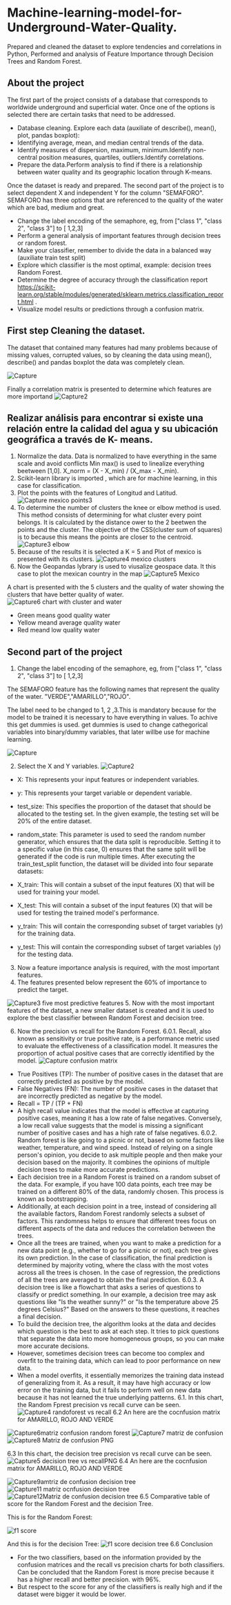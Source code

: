 # Machine-learning-model-for-Underground-Water-Quality.
Prepared and cleaned the dataset to explore tendencies and correlations in Python, Performed and analysis of Feature Importance through Decision Trees and Random Forest.

## About the project

The first part of the project consists of a database that corresponds to worldwide underground and superficial water. Once one of the options is selected there are certain tasks that need to be addressed.

 * Database cleaning. Explore each data (auxiliate of describe(), mean(), plot, pandas boxplot):
 * Identifying average, mean, and median central trends of the data.
 * Identify measures of dispersion, maximum, minimum.Identify non-central position measures, quartiles, outliers.Identify correlations.
 * Prepare the data.Perform analysis to find if there is a relationship between water quality and its geographic location through K-means.

Once the dataset is ready and prepared. The second part of the project is to select dependent X and independent Y for the column "SEMAFORO". SEMAFORO has three options that are referenced to the quality of the water which are bad, medium and great.

* Change the label encoding of the semaphore, eg, from ["class 1", "class 2", "class 3"] to [ 1,2,3]
* Perform a general analysis of important features through decision trees or random forest.
* Make your classifier, remember to divide the data in a balanced way (auxiliate train test split)
* Explore which classifier is the most optimal, example: decision trees Random Forest.
* Determine the degree of accuracy through the classification report https://scikit-learn.org/stable/modules/generated/sklearn.metrics.classification_report.html .
* Visualize model results or predictions through a confusion matrix.

## First step Cleaning the dataset.

 The dataset that contained many features had many problems because of missing values, corrupted values, so by cleaning the data using mean(), describe() and pandas boxplot the data was completely clean.
 
 ![Capture](https://github.com/kevin343/Machine-learning-model-for-Underground-Water-Quality./assets/113644566/89e98d06-c3e8-41a4-b4f8-c6543c161569)

 Finally a correlation matrix is presented to determine which features are more importand
 ![Capture2](https://github.com/kevin343/Machine-learning-model-for-Underground-Water-Quality./assets/113644566/c90b13b4-01a7-4214-a4e2-17b8bba9bb18)

 
## Realizar análisis para encontrar si existe una relación entre la calidad del agua y su ubicación geográfica a través de K- means.

1. Normalize the data. Data is normalized to have everything in the same scale and avoid conflicts Min max() is used to linealize everything beetween [1,0].
   X_norm = (X - X_min) / (X_max - X_min). 
2. Scikit-learn library is imported , which are for machine learning, in this case for classification.
3. Plot the points with the features of Longitud and Latitud.
![Capture mexico points3](https://github.com/kevin343/Machine-learning-model-for-Underground-Water-Quality./assets/113644566/598a346c-fe05-4c2b-a201-424884997755)
5. To determine the number of clusters the knee or elbow method is used. This method consists of determining for what cluster every point belongs. It is calculated by the distance ower to the 2 beetwen the points and the cluster. The objective of the CSS(cluster sum of squares) is to because this means the points are closer to the centroid.
![Capture3 elbow](https://github.com/kevin343/Machine-learning-model-for-Underground-Water-Quality./assets/113644566/d2e26db9-83e2-40da-8e71-6c4d6a3775cc)
7. Because of the results it is selected a K = 5 and Plot of mexico is presented with its clusters.
![Capture4 mexico clusters](https://github.com/kevin343/Machine-learning-model-for-Underground-Water-Quality./assets/113644566/6d398299-021f-4b0d-abb1-bf4b2bc08af2)
9. Now the Geopandas lybrary is used to viusalize geospace data. It this case to plot the mexican country in the map
![Capture5 Mexico](https://github.com/kevin343/Machine-learning-model-for-Underground-Water-Quality./assets/113644566/b9b6d23d-39b4-4363-9fc7-6bce831d3b3a)

A chart is presented with the 5 clusters and the quality of water showing the clusters that have better quality of water.
![Capture6 chart with cluster and water](https://github.com/kevin343/Machine-learning-model-for-Underground-Water-Quality./assets/113644566/3806135c-276f-4143-9f8f-05464300529c)
* Green means good quality water
* Yellow meand average quality water 
* Red meand low quality water

## Second part of the project
1. Change the label encoding of the semaphore, eg, from ["class 1", "class 2", "class 3"] to [ 1,2,3]

The SEMAFORO feature has the following names that represent the quality of the water. "VERDE","AMARILLO","ROJO".

The label need to be changed to 1, 2 ,3.This is mandatory because for the model to be trained it is necessary to have everything in values.
To achive this get dummies is used. get dummies is used to change cathegorical variables into binary/dummy variables, that later willbe use for machine learning.

![Capture](https://github.com/kevin343/Machine-learning-model-for-Underground-Water-Quality./assets/113644566/0f213704-82c6-4cc3-a3cc-c9b35fa52be9)

2. Select the X and Y variables. 
![Capture2](https://github.com/kevin343/Machine-learning-model-for-Underground-Water-Quality./assets/113644566/e2ed0c21-1dc4-46cf-885b-405245a6c16d)


* X: This represents your input features or independent variables.
* y: This represents your target variable or dependent variable.
* test_size: This specifies the proportion of the dataset that should be allocated to the testing set. In the given example, the testing set will be 20% of the entire dataset.
* random_state: This parameter is used to seed the random number generator, which ensures that the data split is reproducible. Setting it to a specific value (in this case, 0) ensures that the same split will be generated if the code is run multiple times.
After executing the train_test_split function, the dataset will be divided into four separate datasets:

* X_train: This will contain a subset of the input features (X) that will be used for training your model.
* X_test: This will contain a subset of the input features (X) that will be used for testing the trained model's performance.
* y_train: This will contain the corresponding subset of target variables (y) for the training data.
* y_test: This will contain the corresponding subset of target variables (y) for the testing data.

3.  Now a feature importance analysis is required, with the most important features.
4.  The features presented below represent the 60% of importance to predict the target.
  
![Capture3 five most predictive features](https://github.com/kevin343/Machine-learning-model-for-Underground-Water-Quality./assets/113644566/e81ea468-4121-4524-9000-0cb2d4466842)
5. Now with the most important features of the dataset, a new smaller dataset is created and it is used to explore the best classifier between Random Forest and decision tree.

6. Now the precision vs recall for the Random Forest.
6.0.1. Recall, also known as sensitivity or true positive rate, is a performance metric used to evaluate the effectiveness of a classification model. It measures the proportion of actual positive cases that are correctly identified by the model.
![Capture confusion matrix](https://github.com/kevin343/Machine-learning-model-for-Underground-Water-Quality./assets/113644566/c5a42684-a7b7-47a8-9d77-3e014f1c654d)

 * True Positives (TP): The number of positive cases in the dataset that are correctly predicted as positive by the model.
 * False Negatives (FN): The number of positive cases in the dataset that are incorrectly predicted as negative by the model.
 * Recall = TP / (TP + FN)
 * A high recall value indicates that the model is effective at capturing positive cases, meaning it has a low rate of false negatives. Conversely, a low recall value suggests that the model is missing a significant number of positive cases and has a high rate of false negatives.
6.0.2. Random forest is like going to a picnic or not, based on some factors like weather, temperature, and wind speed. Instead of relying on a single person's opinion, you decide to ask multiple people and then make your decision based on the majority. It combines the opinions of multiple decision trees to make more accurate predictions.
 * Each decision tree in a Random Forest is trained on a random subset of the data. For example, if you have 100 data points, each tree may be trained on a different 80% of the data, randomly chosen. This process is known as bootstrapping.
 * Additionally, at each decision point in a tree, instead of considering all the available factors, Random Forest randomly selects a subset of factors. This randomness helps to ensure that different trees focus on different aspects of the data and reduces the correlation between the trees.
 * Once all the trees are trained, when you want to make a prediction for a new data point (e.g., whether to go for a picnic or not), each tree gives its own prediction. In the case of classification, the final prediction is determined by majority voting, where the class with the most votes across all the trees is chosen. In the case of regression, the predictions of all the trees are averaged to obtain the final prediction.
6.0.3. A decision tree is like a flowchart that asks a series of questions to classify or predict something. In our example, a decision tree may ask questions like "Is the weather sunny?" or "Is the temperature above 25 degrees Celsius?" Based on the answers to these questions, it reaches a final decision.
 * To build the decision tree, the algorithm looks at the data and decides which question is the best to ask at each step. It tries to pick questions that separate the data into more homogeneous groups, so you can make more accurate decisions.
 * However, sometimes decision trees can become too complex and overfit to the training data, which can lead to poor performance on new data.
 * When a model overfits, it essentially memorizes the training data instead of generalizing from it. As a result, it may have high accuracy or low error on the training data, but it fails to perform well on new data because it has not learned the true underlying patterns.
6.1. In this chart, the Random Fprest precision vs recall curve can be seen.
![Capture4 randoforest vs recall](https://github.com/kevin343/Machine-learning-model-for-Underground-Water-Quality./assets/113644566/407d8c79-6d16-4790-a529-e7a82787514a)
6.2 An here are the cocnfusion matrix for AMARILLO, ROJO AND VERDE

![Capture6matriz confusion random forest](https://github.com/kevin343/Machine-learning-model-for-Underground-Water-Quality./assets/113644566/fc08faf8-6cd1-49ac-9fe2-abee511e25d9)
![Capture7 matriz de confusion](https://github.com/kevin343/Machine-learning-model-for-Underground-Water-Quality./assets/113644566/b10d7478-94b5-4102-9312-3c5b11cb25d5)
![Capture8 Matriz de confusion PNG](https://github.com/kevin343/Machine-learning-model-for-Underground-Water-Quality./assets/113644566/ecce3d14-c813-4704-9e1b-819b37ac13ab)

6.3 In this chart, the decision tree precision vs recall curve can be seen.
![Capture5 decision tree vs recallPNG](https://github.com/kevin343/Machine-learning-model-for-Underground-Water-Quality./assets/113644566/23c4f72c-6719-47f5-a90c-21a95e9b72c0)
6.4 An here are the cocnfusion matrix for AMARILLO, ROJO AND VERDE

![Capture9amtriz de confusion decision tree](https://github.com/kevin343/Machine-learning-model-for-Underground-Water-Quality./assets/113644566/98772ec7-c33a-48d4-a834-763d670d549b)
![Capture11 matriz ocnfusion decision tree](https://github.com/kevin343/Machine-learning-model-for-Underground-Water-Quality./assets/113644566/15ab86e6-cb15-40c7-840c-259cbcebcc20)
![Capture12Matriz de confusion decision tree](https://github.com/kevin343/Machine-learning-model-for-Underground-Water-Quality./assets/113644566/abf77c59-242f-4246-aac6-214360b96a7c)
6.5 Comparative table of score for the Random Forest  and the decision Tree.

This is for the Random Forest:

![f1 score](https://github.com/kevin343/Machine-learning-model-for-Underground-Water-Quality./assets/113644566/e983a81a-8c15-4e3f-8866-39244e0150b3)

And this is for the decision Tree:
![f1 score decision tree](https://github.com/kevin343/Machine-learning-model-for-Underground-Water-Quality./assets/113644566/f511ee1d-6194-433f-a574-5d8163d45e43)
6.6 Conclusion

* For the two classifiers, based on the information provided by the confusion matrices and the recall vs precision charts for both classifiers. Can be concluded that the Random Forest is more precise because it has a higher recall and better precision. with 96%.
* But respect to the score for any of the classifiers is really high and if the dataset were bigger it would be lower. 
